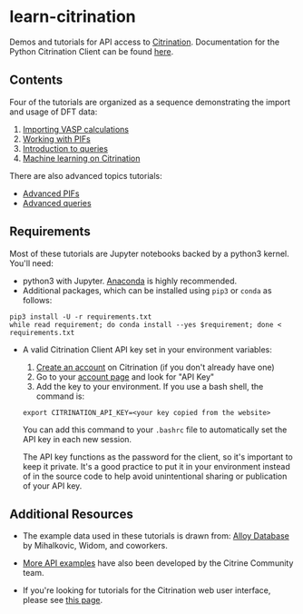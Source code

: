 # learn-citrination

Demos and tutorials for API access to [Citrination](https://citrination.com/). Documentation for the Python Citrination Client can be found [here](http://citrineinformatics.github.io/python-citrination-client/index.html). 

## Contents
Four of the tutorials are organized as a sequence demonstrating the import and usage of DFT data:
 1. [Importing VASP calculations](https://github.com/CitrineInformatics/learn-citrination/blob/master/ImportVASP.ipynb)
 1. [Working with PIFs](https://github.com/CitrineInformatics/learn-citrination/blob/master/WorkingWithPIFs.ipynb)
 1. [Introduction to queries](https://github.com/CitrineInformatics/learn-citrination/blob/master/IntroQueries.ipynb)
 1. [Machine learning on Citrination](https://github.com/CitrineInformatics/learn-citrination/blob/master/MLonCitrination.ipynb)
 
There are also advanced topics tutorials:
 * [Advanced PIFs](https://github.com/CitrineInformatics/learn-citrination/blob/master/AdvancedPif.ipynb)
 * [Advanced queries](https://github.com/CitrineInformatics/learn-citrination/blob/master/AdvancedQueries.ipynb)

## Requirements

Most of these tutorials are Jupyter notebooks backed by a python3 kernel.  You'll need:
 - python3 with Jupyter.  [Anaconda](https://www.continuum.io/downloads) is highly recommended.
 - Additional packages, which can be installed using `pip3` or `conda` as follows:
 
 ```
 pip3 install -U -r requirements.txt  
 while read requirement; do conda install --yes $requirement; done < requirements.txt
 ```   

 - A valid Citrination Client API key set in your environment variables:  
   1. [Create an account](https://citrination.com/users/sign_up) on Citrination (if you don't already have one)
   2. Go to your [account page](https://citrination.com/users/edit) and look for "API Key"
   3. Add the key to your environment.  If you use a bash shell, the command is:
   
   ```export CITRINATION_API_KEY=<your key copied from the website>```
   
   You can add this command to your `.bashrc` file to automatically set the API key in each new session.
   
   The API key functions as the password for the client, so it's important to keep it private.  It's a good practice to put it in your environment instead of in the source code to help avoid unintentional sharing or publication of your API key.

## Additional Resources

* The example data used in these tutorials is drawn from: [Alloy Database](http://alloy.phys.cmu.edu/) by Mihalkovic, Widom, and coworkers.

* [More API examples](https://github.com/CitrineInformatics/community-tools/tree/master/api_examples) have also been developed by the Citrine Community team.

* If you're looking for tutorials for the Citrination web user interface, please see [this page](https://github.com/CitrineInformatics/community-tools/tree/master/web_ui_examples).
